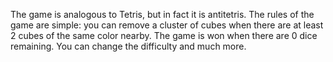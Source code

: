 The game is analogous to Tetris, but in fact it is antitetris. The rules of the game are simple: you can remove a cluster of cubes when there are at least 2 cubes of the same color nearby. The game is won when there are 0 dice remaining. You can change the difficulty and much more.
